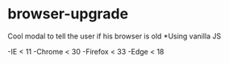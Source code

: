 # browser-upgrade

Cool modal to tell the user if his browser is old
*Using vanilla JS

-IE < 11
-Chrome < 30
-Firefox < 33
-Edge < 18
